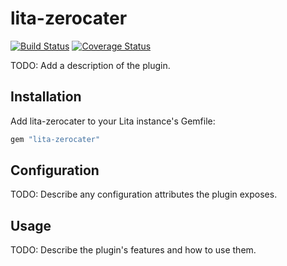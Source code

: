 # lita-zerocater

[![Build Status](https://travis-ci.org/esigler/lita-zerocater.png?branch=master)](https://travis-ci.org/esigler/lita-zerocater)
[![Coverage Status](https://coveralls.io/repos/esigler/lita-zerocater/badge.png)](https://coveralls.io/r/esigler/lita-zerocater)

TODO: Add a description of the plugin.

## Installation

Add lita-zerocater to your Lita instance's Gemfile:

``` ruby
gem "lita-zerocater"
```

## Configuration

TODO: Describe any configuration attributes the plugin exposes.

## Usage

TODO: Describe the plugin's features and how to use them.
